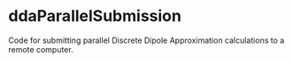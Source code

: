 # ddaParallelSubmission
Code for submitting parallel Discrete Dipole Approximation calculations to a remote computer.
